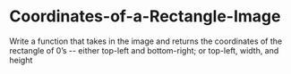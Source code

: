 # Coordinates-of-a-Rectangle-Image
Write a function that takes in the image and returns the coordinates of the rectangle of 0’s -- either top-left and bottom-right; or top-left, width, and height
